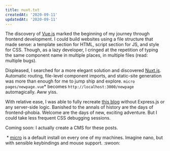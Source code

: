 ```yaml
---
title: nuxt.txt
createdAt: '2020-09-11'
updatedAt: '2020-09-11'
---
```


The discovery of [Vue.js](https://vuejs.org/) marked the beginning of my journey through frontend development. I could build websites using a file structure that made sense: a template section for HTML, script section for JS, and style for CSS. Though, as a lazy developer, I cringed at the repetition of typing the same component name in multiple places, in multiple files (read: multiple bugs).

Displeased, I searched for a more elegant solution and discovered [Nuxt.js](https://nuxtjs.org/). Automatic routing, file-level component imports, and static-site generation was more than enough for me to jump ship and explore. `micro pages/newpage.vue`* becomes `http://localhost:3000/newpage` automagically. Aww yiss.

With relative ease, I was able to fully recreate [this blog](https://github.com/kodumbeats/blog) without Express.js or any server-side logic. Banished to the annals of history are the days of frontend-phobia. Welcome are the days of new, exciting adventure. But I could take less frequent CSS debugging sessions.

Coming soon: I actually create a CMS for these posts.

<div class="footnote">&nbsp;* <a href="https://micro-editor.github.io/">micro</a> is a default install on every one of my machines. Imagine nano, but with sensible keybindings and mouse support. :swoon:</div>

